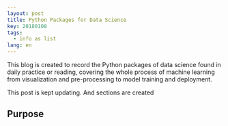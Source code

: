 ```yaml
---
layout: post
title: Python Packages for Data Science 
key: 20180108
tags:
  - info as list
lang: en
---
```


This blog is created to record the Python packages of data science found in daily practice or reading, covering the whole process of machine learning from visualization and pre-processing to model training and deployment.

This post is kept updating. And sections are created 



## Purpose



<!--stackedit_data:
eyJoaXN0b3J5IjpbLTM4OTg1NTYzM119
-->